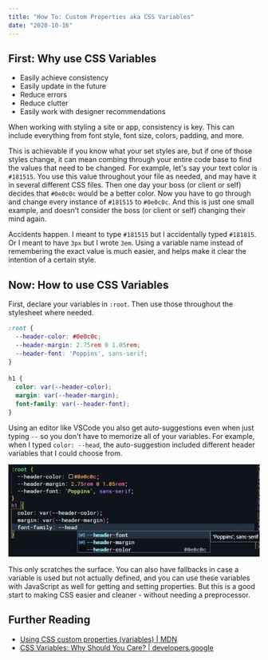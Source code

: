 ```yaml
---
title: "How To: Custom Properties aka CSS Variables"
date: "2020-10-16"
---
```


## First: Why use CSS Variables

* Easily achieve consistency
* Easily update in the future
* Reduce errors
* Reduce clutter
* Easily work with designer recommendations

When working with styling a site or app, consistency is key. This can include everything from font style, font size, colors, padding, and more.

This is achievable if you know what your set styles are, but if one of those styles change, it can mean combing through your entire code base to find the values that need to be changed. For example, let's say your text color is `#181515`. You use this value throughout your file as needed, and may have it in several different CSS files. Then one day your boss (or client or self) decides that `#0e0c0c` would be a better color. Now you have to go through and change every instance of `#181515` to `#0e0c0c`. And this is just one small example, and doesn't consider the boss (or client or self) changing their mind again.

Accidents happen. I meant to type `#181515` but I accidentally typed `#181815`. Or I meant to have `3px` but I wrote `3em`. Using a variable name instead of remembering the exact value is much easier, and helps make it clear the intention of a certain style.

## Now: How to use CSS Variables

First, declare your variables in `:root`. Then use those throughout the stylesheet where needed.

```css
:root {
  --header-color: #0e0c0c;
  --header-margin: 2.75rem 0 1.05rem;
  --header-font: 'Poppins', sans-serif;
}

h1 {
  color: var(--header-color);
  margin: var(--header-margin);
  font-family: var(--header-font);
}
```

Using an editor like VSCode you also get auto-suggestions even when just typing `--` so you don't have to memorize all of your variables. For example, when I typed `color: --head`, the auto-suggestion included different header variables that I could choose from.

![VSCode Auto Suggest for Header variables](public/images/vscode-autosuggest-var.JPG)

This only scratches the surface. You can also have fallbacks in case a variable is used but not actually defined, and you can use these variables with JavaScript as well for getting and setting properties. But this is a good start to making CSS easier and cleaner - without needing a preprocessor.

## Further Reading

* [Using CSS custom properties (variables) | MDN](https://developer.mozilla.org/en-US/docs/Web/CSS/Using_CSS_custom_properties)
* [CSS Variables: Why Should You Care? | developers.google](https://developers.google.com/web/updates/2016/02/css-variables-why-should-you-care)
